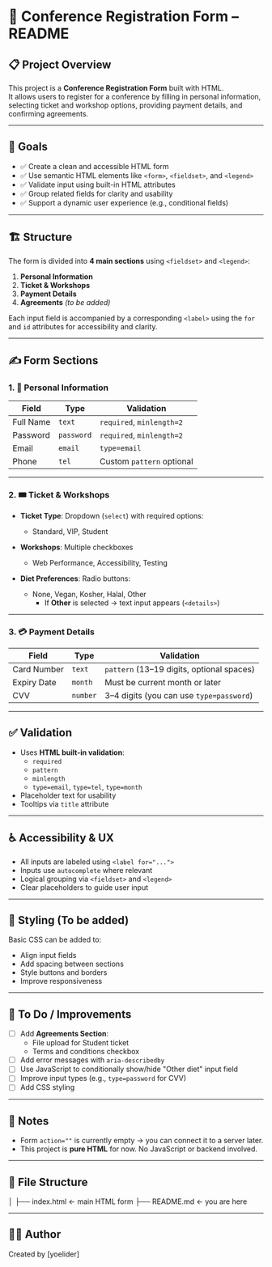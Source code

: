 # 📝 Conference Registration Form – README

## 📋 Project Overview

This project is a **Conference Registration Form** built with HTML.  
It allows users to register for a conference by filling in personal information, selecting ticket and workshop options, providing payment details, and confirming agreements.

---

## 🎯 Goals

- ✅ Create a clean and accessible HTML form
- ✅ Use semantic HTML elements like `<form>`, `<fieldset>`, and `<legend>`
- ✅ Validate input using built-in HTML attributes
- ✅ Group related fields for clarity and usability
- ✅ Support a dynamic user experience (e.g., conditional fields)

---

## 🏗️ Structure

The form is divided into **4 main sections** using `<fieldset>` and `<legend>`:

1. **Personal Information**
2. **Ticket & Workshops**
3. **Payment Details**
4. **Agreements** *(to be added)*

Each input field is accompanied by a corresponding `<label>` using the `for` and `id` attributes for accessibility and clarity.

---

## ✍️ Form Sections

### 1. 👤 Personal Information

| Field      | Type     | Validation                  |
|------------|----------|-----------------------------|
| Full Name  | `text`   | `required`, `minlength=2`   |
| Password   | `password` | `required`, `minlength=2` |
| Email      | `email`  | `type=email`                |
| Phone      | `tel`    | Custom `pattern` optional   |

---

### 2. 🎟️ Ticket & Workshops

- **Ticket Type**: Dropdown (`select`) with required options:
  - Standard, VIP, Student

- **Workshops**: Multiple checkboxes
  - Web Performance, Accessibility, Testing

- **Diet Preferences**: Radio buttons:
  - None, Vegan, Kosher, Halal, Other  
    - If **Other** is selected → text input appears (`<details>`)

---

### 3. 💳 Payment Details

| Field          | Type       | Validation                                |
|----------------|------------|--------------------------------------------|
| Card Number    | `text`     | `pattern` (13–19 digits, optional spaces) |
| Expiry Date    | `month`    | Must be current month or later            |
| CVV            | `number`   | 3–4 digits (you can use `type=password`)  |

---

## ✅ Validation

- Uses **HTML built-in validation**:
  - `required`
  - `pattern`
  - `minlength`
  - `type=email`, `type=tel`, `type=month`
- Placeholder text for usability
- Tooltips via `title` attribute

---

## ♿ Accessibility & UX

- All inputs are labeled using `<label for="...">`
- Inputs use `autocomplete` where relevant
- Logical grouping via `<fieldset>` and `<legend>`
- Clear placeholders to guide user input

---

## 🎨 Styling (To be added)

Basic CSS can be added to:
- Align input fields
- Add spacing between sections
- Style buttons and borders
- Improve responsiveness

---

## 🔧 To Do / Improvements

- [ ] Add **Agreements Section**:
  - File upload for Student ticket
  - Terms and conditions checkbox
- [ ] Add error messages with `aria-describedby`
- [ ] Use JavaScript to conditionally show/hide "Other diet" input field
- [ ] Improve input types (e.g., `type=password` for CVV)
- [ ] Add CSS styling

---

## 🧠 Notes

- Form `action=""` is currently empty → you can connect it to a server later.
- This project is **pure HTML** for now. No JavaScript or backend involved.

---

## 📁 File Structure


│
├── index.html ← main HTML form
├── README.md ← you are here

---

## 👨‍💻 Author

Created by [yoelider]  



